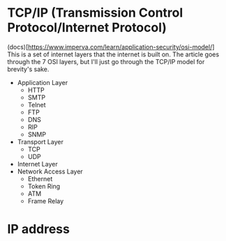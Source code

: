 # TCP/IP (Transmission Control Protocol/Internet Protocol)

(docs)[https://www.imperva.com/learn/application-security/osi-model/]
This is a set of internet layers that the internet is built on. The article goes through the 7 OSI layers, but I'll just go through the TCP/IP model for brevity's sake.

- Application Layer
  - HTTP
  - SMTP
  - Telnet
  - FTP
  - DNS
  - RIP
  - SNMP
- Transport Layer
  - TCP
  - UDP
- Internet Layer
- Network Access Layer
  - Ethernet
  - Token Ring
  - ATM
  - Frame Relay

# IP address
